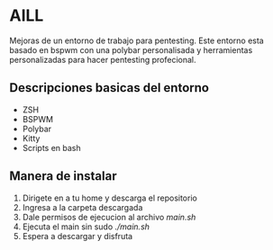 # AILL
Mejoras de un entorno de trabajo para pentesting.
Este entorno esta basado en bspwm con una polybar personalisada y herramientas personalizadas para hacer pentesting profecional.
## Descripciones basicas del entorno
- ZSH
- BSPWM
- Polybar
- Kitty
- Scripts en bash

## Manera de instalar
1. Dirigete en a tu home y descarga el repositorio
2. Ingresa a la carpeta descargada
3. Dale permisos de ejecucion al archivo *main.sh*
4. Ejecuta el main sin sudo *./main.sh*
5. Espera a descargar y disfruta
